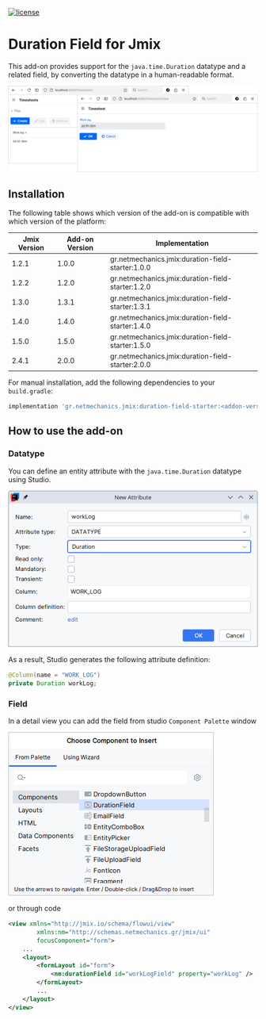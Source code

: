 [![license](https://img.shields.io/badge/license-Apache%20License%202.0-blue.svg?style=flat)](http://www.apache.org/licenses/LICENSE-2.0)

# Duration Field for Jmix

This add-on provides support for the `java.time.Duration` datatype and a related field, by converting the datatype in a human-readable format.

![](./docs/preview.png)

## Installation

The following table shows which version of the add-on is compatible with which version of the platform:

| Jmix Version | Add-on Version | Implementation                                    |
|--------------|----------------|---------------------------------------------------|
| 1.2.1        | 1.0.0          | gr.netmechanics.jmix:duration-field-starter:1.0.0 |
| 1.2.2        | 1.2.0          | gr.netmechanics.jmix:duration-field-starter:1.2.0 |
| 1.3.0        | 1.3.1          | gr.netmechanics.jmix:duration-field-starter:1.3.1 |
| 1.4.0        | 1.4.0          | gr.netmechanics.jmix:duration-field-starter:1.4.0 |
| 1.5.0        | 1.5.0          | gr.netmechanics.jmix:duration-field-starter:1.5.0 |
| 2.4.1        | 2.0.0          | gr.netmechanics.jmix:duration-field-starter:2.0.0 |

For manual installation, add the following dependencies to your `build.gradle`:

```gradle
implementation 'gr.netmechanics.jmix:duration-field-starter:<addon-version>'
```
## How to use the add-on

### Datatype

You can define an entity attribute with the `java.time.Duration` datatype using Studio.

![](./docs/studio1.png)

As a result, Studio generates the following attribute definition:

```java
@Column(name = "WORK_LOG") 
private Duration workLog;
```

### Field

In a detail view you can add the field from studio `Component Palette` window

![](./docs/studio2.png)

or through code

```xml
<view xmlns="http://jmix.io/schema/flowui/view"
        xmlns:nm="http://schemas.netmechanics.gr/jmix/ui"
        focusComponent="form">
    ...
    <layout>
        <formLayout id="form">
            <nm:durationField id="workLogField" property="workLog" />
        </formLayout>
        ...
    </layout>
</view>
```
